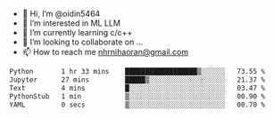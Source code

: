 - 👋 Hi, I’m @oidin5464
- 👀 I’m interested in ML LLM
- 🌱 I’m currently learning c/c++
- 💞️ I’m looking to collaborate on ...
- 📫 How to reach me nhrnihaoran@gmail.com

<!--START_SECTION:waka-->

```txt
Python       1 hr 33 mins    ██████████████████▒░░░░░░   73.55 %
Jupyter      27 mins         █████▒░░░░░░░░░░░░░░░░░░░   21.37 %
Text         4 mins          █░░░░░░░░░░░░░░░░░░░░░░░░   03.47 %
PythonStub   1 min           ▒░░░░░░░░░░░░░░░░░░░░░░░░   00.90 %
YAML         0 secs          ▒░░░░░░░░░░░░░░░░░░░░░░░░   00.70 %
```

<!--END_SECTION:waka-->

<!---
oidin5464/oidin5464 is a ✨ special ✨ repository because its `README.md` (this file) appears on your GitHub profile.
You can click the Preview link to take a look at your changes.
--->
